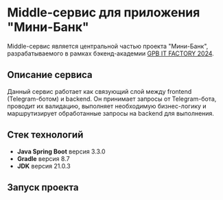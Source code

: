 # Middle-сервис для приложения "Мини-Банк"
Middle-сервис является центральной частью проекта "Мини-Банк", разрабатываемого в рамках бэкенд-академии [GPB IT FACTORY 2024](https://gpb.fut.ru/itfactory/backend).

## Описание сервиса

Данный сервис работает как связующий слой между frontend (Telegram-ботом) и backend.
Он принимает запросы от Telegram-бота, проводит их валидацию, выполняет необходимую бизнес-логику и маршрутизирует обработанные запросы на backend для выполнения.

## Стек технологий

- **Java Spring Boot** версия 3.3.0
- **Gradle** версия 8.7
- **JDK** версия 21.0.3

## Запуск проекта